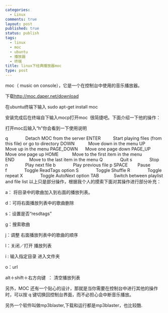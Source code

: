 ```yaml
--- 
categories: 
  - Linux
comments: true
layout: post
published: true
status: publish
tags: 
  - linux
  - moc
  - ubuntu
  - 播放器
  - 终端
title: linux下经典播放器moc
type: post
---
```

moc（ music on console），它是一个在控制台中使用的音乐播放器。

下载<a href="http://moc.daper.net/download">http://moc.daper.net/download</a>

在ubuntu终端下输入 sudo apt-get install moc

安装完成后在终端自下输入mocp打开moc  很简捷吧。下面介绍一下他的操作：

打开moc后输入“h”你会看到一下使用说明

q              Detach MOC from the server
ENTER          Start playing files (from this file) or go to directory
DOWN           Move down in the menu
UP             Move up in the menu
PAGE_DOWN      Move one page down
PAGE_UP        Move one page up
HOME           Move to the first item in the menu
END            Move to the last item in the menu
Q              Quit
s              Stop
n              Play next file
b              Play previous file
p SPACE        Pause
f              Toggle ReadTags option
S              Toggle Shuffle
R              Toggle repeat
X              Toggle AutoNext option
TAB            Switch between playlist and file list
以上只是部分操作，根据我个人的摸索下面对其操作进行部分补充：

a： 将目录中的歌曲加入到右面的播放列表。

d：可将右面播放列表中的歌曲删除

s：设置是否“resdtags”

g：搜索歌曲

j：调整 右面播放列表中的歌曲的顺序

l：关闭／打开 播放列表

i : 输入指定目录 进入文件夹

o：url

alt＋shift＋右方向键  ： 清空播放列表

另外，MOC 还有一个贴心的设计，那就是当你需要在控制台中进行其他的操作时，可以按 q 键切换回控制台界面，而不必担心会中断音乐播放。

另外一个软件叫做mp3blaster,下载和运行都是mp3blaster，也比较酷.
